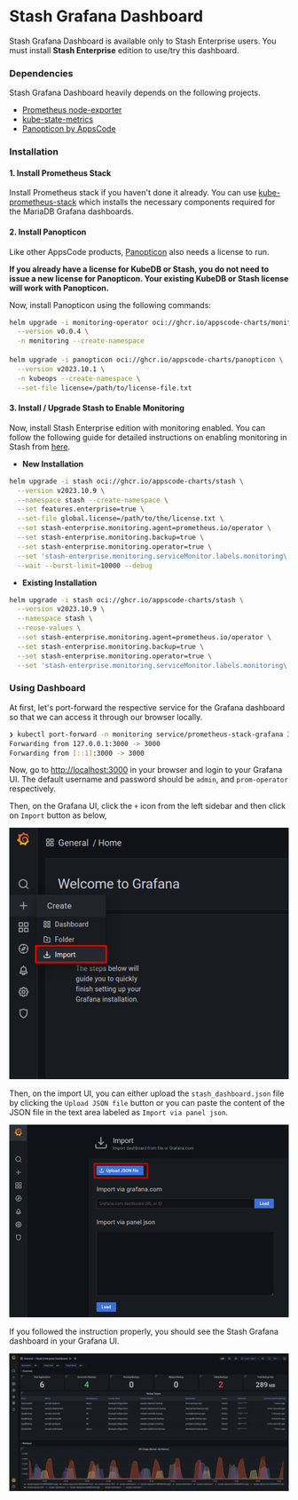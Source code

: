 # Stash Grafana Dashboard

Stash Grafana Dashboard is available only to Stash Enterprise users. You must install **Stash Enterprise** edition to use/try this dashboard.

### Dependencies

Stash Grafana Dashboard heavily depends on the following projects.

- [Prometheus node-exporter](https://github.com/prometheus/node_exporter)
- [kube-state-metrics](https://github.com/kubernetes/kube-state-metrics)
- [Panopticon by AppsCode](https://github.com/kubeops/installer/tree/master/charts/panopticon)

### Installation

#### 1. Install Prometheus Stack

Install Prometheus stack if you haven't done it already. You can use [kube-prometheus-stack](https://artifacthub.io/packages/helm/prometheus-community/kube-prometheus-stack) which installs the necessary components required for the MariaDB Grafana dashboards.

#### 2. Install Panopticon

Like other AppsCode products, [Panopticon](https://byte.builders/blog/post/introducing-panopticon/) also needs a license to run.

**If you already have a license for KubeDB or Stash, you do not need to issue a new license for Panopticon. Your existing KubeDB or Stash license will work with Panopticon.**

Now, install Panopticon using the following commands:

```bash
helm upgrade -i monitoring-operator oci://ghcr.io/appscode-charts/monitoring-operator \
  --version v0.0.4 \
  -n monitoring --create-namespace

helm upgrade -i panopticon oci://ghcr.io/appscode-charts/panopticon \
  --version v2023.10.1 \
  -n kubeops --create-namespace \
  --set-file license=/path/to/license-file.txt
```

#### 3. Install / Upgrade Stash to Enable Monitoring

Now, install Stash Enterprise edition with monitoring enabled. You can follow the following guide for detailed instructions on enabling monitoring in Stash from [here](https://stash.run/docs/laster/guides/latest/monitoring/prometheus_operator/#enable-monitoring-in-stash).

- **New Installation**

```bash
helm upgrade -i stash oci://ghcr.io/appscode-charts/stash \
  --version v2023.10.9 \
  --namespace stash --create-namespace \
  --set features.enterprise=true \
  --set-file global.license=/path/to/the/license.txt \
  --set stash-enterprise.monitoring.agent=prometheus.io/operator \
  --set stash-enterprise.monitoring.backup=true \
  --set stash-enterprise.monitoring.operator=true \
  --set 'stash-enterprise.monitoring.serviceMonitor.labels.monitoring\.appscode\.com/prometheus=federated' \
  --wait --burst-limit=10000 --debug
```

- **Existing Installation**

```bash
helm upgrade -i stash oci://ghcr.io/appscode-charts/stash \
  --version v2023.10.9 \
  --namespace stash \
  --reuse-values \
  --set stash-enterprise.monitoring.agent=prometheus.io/operator \
  --set stash-enterprise.monitoring.backup=true \
  --set stash-enterprise.monitoring.operator=true \
  --set 'stash-enterprise.monitoring.serviceMonitor.labels.monitoring\.appscode\.com/prometheus=federated'
```

### Using Dashboard

At first, let's port-forward the respective service for the Grafana dashboard so that we can access it through our browser locally.

```bash
❯ kubectl port-forward -n monitoring service/prometheus-stack-grafana 3000:80
Forwarding from 127.0.0.1:3000 -> 3000
Forwarding from [::1]:3000 -> 3000
```
Now, go to [http://localhost:3000](http://localhost:3000/) in your browser and login to your Grafana UI. The default username and password should be `admin`, and `prom-operator` respectively.

Then, on the Grafana UI, click the `+` icon from the left sidebar and then click on `Import` button as below,

![Import New Dashboard](/stash/images/import_dashboard_1.png)

Then, on the import UI, you can either upload the `stash_dashboard.json` file by clicking the `Upload JSON file` button or you can paste the content of the JSON file in the text area labeled as `Import via panel json`.

![Upload Dashboard JSON](/stash/images/import_dashboard_2.png)

If you followed the instruction properly, you should see the Stash Grafana dashboard in your Grafana UI.

![Stash Grafana](/stash/images/stash_grafana_dashboard.png)
